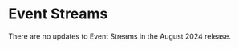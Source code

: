 # Event Streams
<head>
  <meta name="guidename" content="Release Notes"/>
  <meta name="context" content="GUID-3fe636ea-0459-4a48-89ec-51e82e2de51b"/>
</head>


There are no updates to Event Streams in the August 2024 release.

